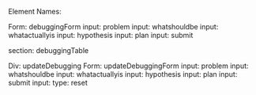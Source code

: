 Element Names:

Form: debuggingForm
input: problem
input: whatshouldbe
input: whatactuallyis
input: hypothesis
input: plan
input: submit

section: debuggingTable

Div: updateDebugging
Form: updateDebuggingForm
input: problem
input: whatshouldbe
input: whatactuallyis
input: hypothesis
input: plan
input: submit
input: type: reset
